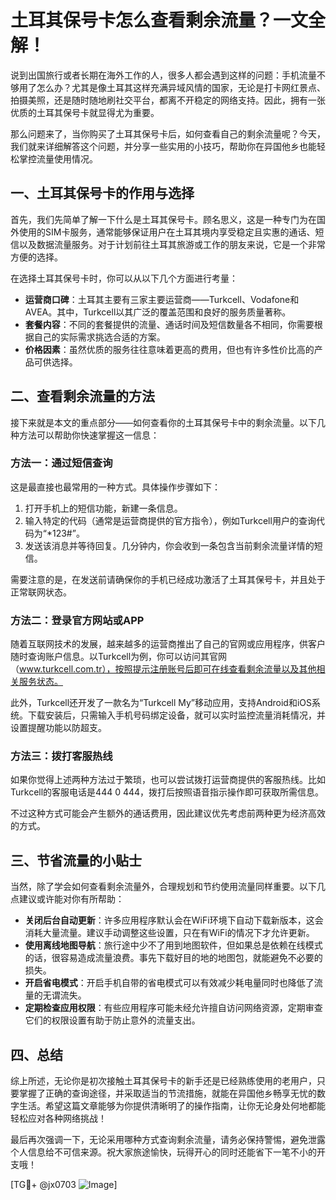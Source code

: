 # 土耳其保号卡怎么查看剩余流量？一文全解！

说到出国旅行或者长期在海外工作的人，很多人都会遇到这样的问题：手机流量不够用了怎么办？尤其是像土耳其这样充满异域风情的国家，无论是打卡网红景点、拍摄美照，还是随时随地刷社交平台，都离不开稳定的网络支持。因此，拥有一张优质的土耳其保号卡就显得尤为重要。

那么问题来了，当你购买了土耳其保号卡后，如何查看自己的剩余流量呢？今天，我们就来详细解答这个问题，并分享一些实用的小技巧，帮助你在异国他乡也能轻松掌控流量使用情况。

## 一、土耳其保号卡的作用与选择

首先，我们先简单了解一下什么是土耳其保号卡。顾名思义，这是一种专门为在国外使用的SIM卡服务，通常能够保证用户在土耳其境内享受稳定且实惠的通话、短信以及数据流量服务。对于计划前往土耳其旅游或工作的朋友来说，它是一个非常方便的选择。

在选择土耳其保号卡时，你可以从以下几个方面进行考量：
- **运营商口碑**：土耳其主要有三家主要运营商——Turkcell、Vodafone和AVEA。其中，Turkcell以其广泛的覆盖范围和良好的服务质量著称。
- **套餐内容**：不同的套餐提供的流量、通话时间及短信数量各不相同，你需要根据自己的实际需求挑选合适的方案。
- **价格因素**：虽然优质的服务往往意味着更高的费用，但也有许多性价比高的产品可供选择。

## 二、查看剩余流量的方法

接下来就是本文的重点部分——如何查看你的土耳其保号卡中的剩余流量。以下几种方法可以帮助你快速掌握这一信息：

### 方法一：通过短信查询
这是最直接也最常用的一种方式。具体操作步骤如下：
1. 打开手机上的短信功能，新建一条信息。
2. 输入特定的代码（通常是运营商提供的官方指令），例如Turkcell用户的查询代码为“*123#”。
3. 发送该消息并等待回复。几分钟内，你会收到一条包含当前剩余流量详情的短信。

需要注意的是，在发送前请确保你的手机已经成功激活了土耳其保号卡，并且处于正常联网状态。

### 方法二：登录官方网站或APP
随着互联网技术的发展，越来越多的运营商推出了自己的官网或应用程序，供客户随时查询账户信息。以Turkcell为例，你可以访问其官网（www.turkcell.com.tr），按照提示注册账号后即可在线查看剩余流量以及其他相关服务状态。

此外，Turkcell还开发了一款名为“Turkcell My”移动应用，支持Android和iOS系统。下载安装后，只需输入手机号码绑定设备，就可以实时监控流量消耗情况，并设置提醒功能以防超支。

### 方法三：拨打客服热线
如果你觉得上述两种方法过于繁琐，也可以尝试拨打运营商提供的客服热线。比如Turkcell的客服电话是444 0 444，拨打后按照语音指示操作即可获取所需信息。

不过这种方式可能会产生额外的通话费用，因此建议优先考虑前两种更为经济高效的方式。

## 三、节省流量的小贴士

当然，除了学会如何查看剩余流量外，合理规划和节约使用流量同样重要。以下几点建议或许能对你有所帮助：
- **关闭后台自动更新**：许多应用程序默认会在WiFi环境下自动下载新版本，这会消耗大量流量。建议手动调整这些设置，只在有WiFi的情况下才允许更新。
- **使用离线地图导航**：旅行途中少不了用到地图软件，但如果总是依赖在线模式的话，很容易造成流量浪费。事先下载好目的地的地图包，就能避免不必要的损失。
- **开启省电模式**：开启手机自带的省电模式可以有效减少耗电量同时也降低了流量的无谓流失。
- **定期检查应用权限**：有些应用程序可能未经允许擅自访问网络资源，定期审查它们的权限设置有助于防止意外的流量支出。

## 四、总结

综上所述，无论你是初次接触土耳其保号卡的新手还是已经熟练使用的老用户，只要掌握了正确的查询途径，并采取适当的节流措施，就能在异国他乡畅享无忧的数字生活。希望这篇文章能够为你提供清晰明了的操作指南，让你无论身处何地都能轻松应对各种网络挑战！

最后再次强调一下，无论采用哪种方式查询剩余流量，请务必保持警惕，避免泄露个人信息给不可信来源。祝大家旅途愉快，玩得开心的同时还能省下一笔不小的开支哦！

[TG💪+ @jx0703 ![Image](https://github.com/user-attachments/assets/dbca1d08-cadb-493c-b0ec-ad6f7a83f270)]